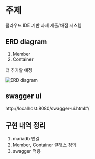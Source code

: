 # 주제
클라우드 IDE 기반 과제 제출/채점 시스템     

## ERD diagram

1. Member     
2. Container     

더 추가할 예정     
                
![ERD diagram](https://user-images.githubusercontent.com/78399203/167126042-69d78ab3-2562-430e-9351-9f47fc9853ac.png)

## swagger ui

http://localhost:8080/swagger-ui.html#/     

## 구현 내역 정리

1. mariadb 연결    
2. Member, Container 클래스 정의     
3. swagger 적용     
